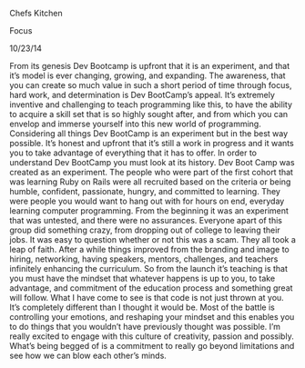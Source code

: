 

Chefs Kitchen

Focus

10/23/14

From its genesis Dev Bootcamp is upfront that it is an experiment, and that it’s model is ever changing, growing, and expanding. The awareness, that you can create so much value in such a short period of time through focus, hard work, and determination is Dev BootCamp’s appeal. It’s extremely inventive and challenging to teach programming like this, to have the ability to acquire a skill set that is so highly sought after, and from which you can envelop and immerse yourself into this new world of programming. Considering all things Dev BootCamp is an experiment but in the best way possible. It’s honest and upfront that it’s still a work in progress and it wants you to take advantage of everything that it has to offer. In order to understand Dev BootCamp you must look at its history. Dev Boot Camp was created as an experiment. The people who were part of the first cohort that was learning Ruby on Rails were all recruited based on the criteria or being humble, confident, passionate, hungry, and committed to learning. They were people you would want to hang out with for hours on end, everyday learning computer programming. From the beginning it was an experiment that was untested, and there were no assurances. Everyone apart of this group did something crazy, from dropping out of college to leaving their jobs. It was easy to question whether or not this was a scam. They all took a leap of faith. After a while things improved from the branding and image to hiring, networking, having speakers, mentors, challenges, and teachers infinitely enhancing the curriculum. So from the launch it’s teaching is that you must have the mindset that whatever happens is up to you, to take advantage, and commitment of the education process and something great will follow. What I have come to see is that code is not just thrown at you. It’s completely different than I thought it would be. Most of the battle is controlling your emotions, and reshaping your mindset and this enables you to do things that you wouldn’t have previously thought was possible. I’m really excited to engage with this culture of creativity, passion and possibly. What’s being begged of is a commitment to really go beyond limitations and see how we can blow each other’s minds.
